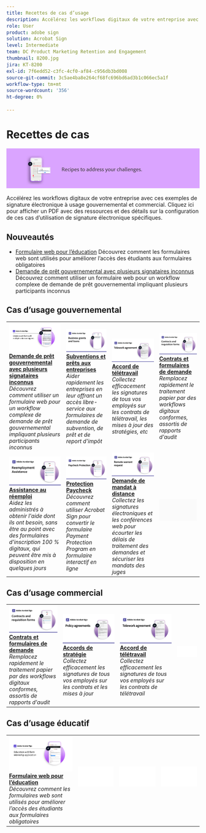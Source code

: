```yaml
---
title: Recettes de cas d’usage
description: Accélérez les workflows digitaux de votre entreprise avec ces exemples de signature électronique à usage gouvernemental et commercial
role: User
product: adobe sign
solution: Acrobat Sign
level: Intermediate
team: DC Product Marketing Retention and Engagement
thumbnail: 8200.jpg
jira: KT-8200
exl-id: 7f6edd52-c3fc-4cf0-af84-c956db3bd008
source-git-commit: 3c5ae4ba8e264cf68fc696bd6ad3b1c066ec5a1f
workflow-type: tm+mt
source-wordcount: '356'
ht-degree: 0%

---
```


# Recettes de cas

![Utiliser la bannière de cas](../assets/Hero-Recipe.png)

Accélérez les workflows digitaux de votre entreprise avec ces exemples de signature électronique à usage gouvernemental et commercial. Cliquez ici pour afficher un PDF avec des ressources et des détails sur la configuration de ces cas d’utilisation de signature électronique spécifiques.

## Nouveautés

* [Formulaire web pour l’éducation](usecase-edu-intern.md)
Découvrez comment les formulaires web sont utilisés pour améliorer l’accès des étudiants aux formulaires obligatoires
* [Demande de prêt gouvernemental avec plusieurs signataires inconnus](webform-multiple-signers.md)
Découvrez comment utiliser un formulaire web pour un workflow complexe de demande de prêt gouvernemental impliquant plusieurs participants inconnus

## Cas d’usage gouvernemental

<table style="table-layout:fixed">
<tr>
  <td>
    <a href="webform-multiple-signers.md">
      <img alt="Demande de prêt gouvernemental avec plusieurs signataires inconnus" src="../assets/Web-form-unknown.png" />
    </a>
    <div>
    <a href="webform-multiple-signers.md"><strong>Demande de prêt gouvernemental avec plusieurs signataires inconnus</strong></a>
    </div>
    <em>Découvrez comment utiliser un formulaire web pour un workflow complexe de demande de prêt gouvernemental impliquant plusieurs participants inconnus</em>
    <br>
  </td> 
  <td>
    <a href="usecasegovgrants.md">
      <img alt="Subventions et prêts aux entreprises" src="../assets/UC_Business.png" />
    </a>
    <div>
    <a href="usecasegovgrants.md"><strong>Subventions et prêts aux entreprises</strong></a>
    </div>
    <em>Aider rapidement les entreprises en leur offrant un accès libre-service aux formulaires de demande de subvention, de prêt et de report d'impôt</em>
    <br>
  </td> 
  <td>
    <a href="usecasegovtelework.md">
      <img alt="Accord de télétravail" src="../assets/UC_MegasignR.png" />
    </a>
    <div>
    <a href="usecasegovtelework.md"><strong>Accord de télétravail</strong></a>
    </div>
    <em>Collectez efficacement les signatures de tous vos employés sur les contrats de télétravail, les mises à jour des stratégies, etc</em>
    <br>
  </td>
  <td>
    <a href="usecasegovcontracts.md">
      <img alt="Contrats et formulaires de demande" src="../assets/UC_WorkflowR.png" />
    </a>
    <div>
    <a href="usecasegovcontracts.md"><strong>Contrats et formulaires de demande</strong></a>
    </div>
    <em>Remplacez rapidement le traitement papier par des workflows digitaux conformes, assortis de rapports d'audit</em>
    <br>
  </td>
</tr>
<tr>
 <td>
    <a href="usecasegovreemployment.md">
      <img alt="Assistance au réemploi" src="../assets/UC_WebformsR.png" />
    </a>
    <div>
    <a href="usecasegovreemployment.md"><strong>Assistance au réemploi</strong></a>
    </div>
    <em>Aidez les administrés à obtenir l'aide dont ils ont besoin, sans être au point avec des formulaires d'inscription 100 % digitaux, qui peuvent être mis à disposition en quelques jours</em>
    <br>
  </td>
  <td>
    <a href="usecasegovpaycheck.md">
      <img alt="Protection Paycheck" src="../assets/UC_PaycheckProtectionR.png" />
    </a>
    <div>
    <a href="usecasegovpaycheck.md"><strong>Protection Paycheck</strong></a>
    </div>
    <em>Découvrez comment utiliser Acrobat Sign pour convertir le formulaire Payment Protection Program en formulaire interactif en ligne</em>
    <br>
  </td>
  <td>
    <a href="usecasegovremote.md">
      <img alt="Demande de mandat à distance" src="../assets/UC_Remote_WarrantR.png" />
    </a>
    <div>
    <a href="usecasegovremote.md"><strong>Demande de mandat à distance</strong></a>
    </div>
    <em>Collectez les signatures électroniques et les conférences web pour écourter les délais de traitement des demandes et sécuriser les mandats des juges</em>
    <br>
  </td>
  <td>
    <img alt="Espaceur" src="../assets/Grayspacer.png" />
    <div>
    <br>
  </td>
</tr>
</table>

## Cas d’usage commercial

<table style="table-layout:fixed">
<tr>
  <td>
    <a href="usecasecomcontracts.md">
      <img alt="Contrats et formulaires de demande" src="../assets/UC_WorkflowR.png" />
    </a>
    <div>
    <a href="usecasecomcontracts.md"><strong>Contrats et formulaires de demande</strong></a>
    </div>
    <em>Remplacez rapidement le traitement papier par des workflows digitaux conformes, assortis de rapports d'audit</em>
    <br>
  </td> 
  <td>
    <a href="usecasecompolicy.md">
      <img alt="Accords de stratégie" src="../assets/UC_Policy.png" />
    </a>
    <div>
    <a href="usecasecompolicy.md"><strong>Accords de stratégie</strong></a>
    </div>
    <em>Collectez efficacement les signatures de tous vos employés sur les contrats et les mises à jour</em>
    <br>
  </td>
  <td>
    <a href="usecasecomtelework.md">
      <img alt="Accord de télétravail" src="../assets/UC_MegasignR.png" />
    </a>
    <div>
    <a href="usecasecomtelework.md"><strong>Accord de télétravail</strong></a>
    </div>
    <em>Collectez efficacement les signatures de tous vos employés sur les contrats de télétravail</em>
    <br>
  </td>
  <td>
    <img alt="Espaceur" src="../assets/Whitespacer.png" />
    <div>
    <br>
  </td>
</tr>
</table>

## Cas d’usage éducatif

<table style="table-layout:fixed">
<tr>
  <td>
    <a href="usecase-edu-intern.md">
      <img alt="Formulaire web pour l’éducation" src="../assets/Webform-internship.png" />
    </a>
    <div>
    <a href="usecase-edu-intern.md"><strong>Formulaire web pour l’éducation</strong></a>
    </div>
    <em>Découvrez comment les formulaires web sont utilisés pour améliorer l’accès des étudiants aux formulaires obligatoires</em>
    <br>
  </td> 
  <td>
    <img alt="Espaceur" src="../assets/Whitespacer.png" />
    <div>
    <br>
  </td>
  <td>
    <img alt="Espaceur" src="../assets/Whitespacer.png" />
    <div>
    <br>
  </td>
  <td>
    <img alt="Espaceur" src="../assets/Whitespacer.png" />
    <div>
    <br>
  </td>
</tr>
</table>


